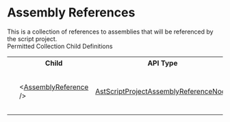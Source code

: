 # Assembly References

<div class="LanguageSummary"><div class ="SummaryItem">This is a collection of references to assemblies that will be referenced by the script project.</div></div><div class="SchemaBindingGroup"><div class="SchemaBindingGroupHeader">Permitted Collection Child Definitions</div><table id="SchemaBindingList" class="SchemaBindingList"><tbody><tr><th class="SchemaBindingIconColumnHeader">&nbsp;</th><th class="SchemaBindingNameColumnHeader">Child</th><th class="SchemaBindingTypeColumnHeader">API Type</th><th class="SchemaBindingSummaryColumnHeader">Description</th></tr><tr class="cd0"><td class="SchemaBindingIcon"><div class="NotRequired" /></td><td class="SchemaBindingName"><span class="punc">&lt;</span><a href=../api-reference/Varigence.Languages.Biml.Script.AstScriptProjectAssemblyReferenceNode.html">AssemblyReference</a><span class="punc"> /&gt;</span></td><td class="SchemaBindingType"><a href="Varigence.Languages.Biml.Script.AstScriptProjectAssemblyReferenceNode.html">AstScriptProjectAssemblyReferenceNode</a></td><td class="SchemaBindingSummary">The AstScriptProjectAssemblyReferenceNode type corresponds directly to a .NET assembly reference in a SQL Server Integration Services script project.</td></tr></tbody></table></div>